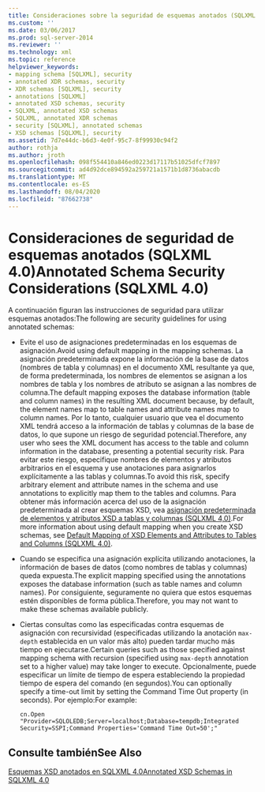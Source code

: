 ```yaml
---
title: Consideraciones sobre la seguridad de esquemas anotados (SQLXML 4,0) | Microsoft Docs
ms.custom: ''
ms.date: 03/06/2017
ms.prod: sql-server-2014
ms.reviewer: ''
ms.technology: xml
ms.topic: reference
helpviewer_keywords:
- mapping schema [SQLXML], security
- annotated XDR schemas, security
- XDR schemas [SQLXML], security
- annotations [SQLXML]
- annotated XSD schemas, security
- SQLXML, annotated XSD schemas
- SQLXML, annotated XDR schemas
- security [SQLXML], annotated schemas
- XSD schemas [SQLXML], security
ms.assetid: 7d7e44dc-b6d3-4e0f-95c7-8f99930c94f2
author: rothja
ms.author: jroth
ms.openlocfilehash: 098f554410a846ed0223d17117b51025dfcf7897
ms.sourcegitcommit: ad4d92dce894592a259721a1571b1d8736abacdb
ms.translationtype: MT
ms.contentlocale: es-ES
ms.lasthandoff: 08/04/2020
ms.locfileid: "87662738"
---
```

# <a name="annotated-schema-security-considerations-sqlxml-40"></a><span data-ttu-id="03b41-102">Consideraciones de seguridad de esquemas anotados (SQLXML 4.0)</span><span class="sxs-lookup"><span data-stu-id="03b41-102">Annotated Schema Security Considerations (SQLXML 4.0)</span></span>
  <span data-ttu-id="03b41-103">A continuación figuran las instrucciones de seguridad para utilizar esquemas anotados:</span><span class="sxs-lookup"><span data-stu-id="03b41-103">The following are security guidelines for using annotated schemas:</span></span>  
  
-   <span data-ttu-id="03b41-104">Evite el uso de asignaciones predeterminadas en los esquemas de asignación.</span><span class="sxs-lookup"><span data-stu-id="03b41-104">Avoid using default mapping in the mapping schemas.</span></span> <span data-ttu-id="03b41-105">La asignación predeterminada expone la información de la base de datos (nombres de tabla y columnas) en el documento XML resultante ya que, de forma predeterminada, los nombres de elementos se asignan a los nombres de tabla y los nombres de atributo se asignan a las nombres de columna.</span><span class="sxs-lookup"><span data-stu-id="03b41-105">The default mapping exposes the database information (table and column names) in the resulting XML document because, by default, the element names map to table names and attribute names map to column names.</span></span> <span data-ttu-id="03b41-106">Por lo tanto, cualquier usuario que vea el documento XML tendrá acceso a la información de tablas y columnas de la base de datos, lo que supone un riesgo de seguridad potencial.</span><span class="sxs-lookup"><span data-stu-id="03b41-106">Therefore, any user who sees the XML document has access to the table and column information in the database, presenting a potential security risk.</span></span> <span data-ttu-id="03b41-107">Para evitar este riesgo, especifique nombres de elementos y atributos arbitrarios en el esquema y use anotaciones para asignarlos explícitamente a las tablas y columnas.</span><span class="sxs-lookup"><span data-stu-id="03b41-107">To avoid this risk, specify arbitrary element and attribute names in the schema and use annotations to explicitly map them to the tables and columns.</span></span> <span data-ttu-id="03b41-108">Para obtener más información acerca del uso de la asignación predeterminada al crear esquemas XSD, vea [asignación predeterminada de elementos y atributos XSD a tablas y columnas &#40;SQLXML 4,0&#41;](../../sqlxml-annotated-xsd-schemas-using/default-mapping-of-xsd-elements-and-attributes-to-tables-and-columns-sqlxml-4-0.md).</span><span class="sxs-lookup"><span data-stu-id="03b41-108">For more information about using default mapping when you create XSD schemas, see [Default Mapping of XSD Elements and Attributes to Tables and Columns &#40;SQLXML 4.0&#41;](../../sqlxml-annotated-xsd-schemas-using/default-mapping-of-xsd-elements-and-attributes-to-tables-and-columns-sqlxml-4-0.md).</span></span>  
  
-   <span data-ttu-id="03b41-109">Cuando se especifica una asignación explícita utilizando anotaciones, la información de bases de datos (como nombres de tablas y columnas) queda expuesta.</span><span class="sxs-lookup"><span data-stu-id="03b41-109">The explicit mapping specified using the annotations exposes the database information (such as table names and column names).</span></span> <span data-ttu-id="03b41-110">Por consiguiente, seguramente no quiera que estos esquemas estén disponibles de forma pública.</span><span class="sxs-lookup"><span data-stu-id="03b41-110">Therefore, you may not want to make these schemas available publicly.</span></span>  
  
-   <span data-ttu-id="03b41-111">Ciertas consultas como las especificadas contra esquemas de asignación con recursividad (especificadas utilizando la anotación `max-depth` establecida en un valor más alto) pueden tardar mucho más tiempo en ejecutarse.</span><span class="sxs-lookup"><span data-stu-id="03b41-111">Certain queries such as those specified against mapping schema with recursion (specified using `max-depth` annotation set to a higher value) may take longer to execute.</span></span> <span data-ttu-id="03b41-112">Opcionalmente, puede especificar un límite de tiempo de espera estableciendo la propiedad tiempo de espera del comando (en segundos).</span><span class="sxs-lookup"><span data-stu-id="03b41-112">You can optionally specify a time-out limit by setting the Command Time Out property (in seconds).</span></span> <span data-ttu-id="03b41-113">Por ejemplo:</span><span class="sxs-lookup"><span data-stu-id="03b41-113">For example:</span></span>  
  
    ```  
    cn.Open "Provider=SQLOLEDB;Server=localhost;Database=tempdb;Integrated Security=SSPI;Command Properties='Command Time Out=50';"  
    ```  
  
## <a name="see-also"></a><span data-ttu-id="03b41-114">Consulte también</span><span class="sxs-lookup"><span data-stu-id="03b41-114">See Also</span></span>  
 [<span data-ttu-id="03b41-115">Esquemas XSD anotados en SQLXML 4.0</span><span class="sxs-lookup"><span data-stu-id="03b41-115">Annotated XSD Schemas in SQLXML 4.0</span></span>](../../sqlxml/annotated-xsd-schemas/annotated-xsd-schemas-in-sqlxml-4-0.md)  
  
  

